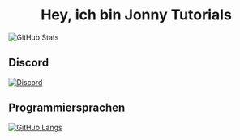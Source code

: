 <h1 align="center">Hey, ich bin Jonny Tutorials</h1>
<img src="https://github-readme-stats.vercel.app/api?username=jonnytutorials&show_icons=true&hide=issues,prs&theme=dark" alt="GitHub Stats">
<h2>Discord</h2>
<a href="https://discord.com/s9tD46Fwh8">
<img src="https://img.shields.io/discord/743062575775875143" alt="Discord">
</a>
<h2>Programmiersprachen</h2>
<a href="https://github.com/jonnytutorials?tab=repositories">
<img src="https://github-readme-stats.vercel.app/api/top-langs/?username=jonnytutorials&exclude_repo=jonnytutorials&show_icons=true&theme=dark" alt="GitHub Langs">
</a>
